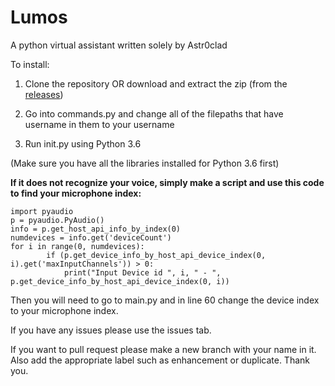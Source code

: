 # Lumos
A python virtual assistant written solely by Astr0clad

To install:

1. Clone the repository OR download and extract the zip (from the [releases](https://github.com/Astr0clad/Lumos/releases))

2. Go into commands.py and change all of the filepaths that have username in them to your username

3. Run init.py using Python 3.6

(Make sure you have all the libraries installed for Python 3.6 first)

**If it does not recognize your voice, simply make a script and use this code to find your microphone index:**
```
import pyaudio
p = pyaudio.PyAudio()
info = p.get_host_api_info_by_index(0)
numdevices = info.get('deviceCount')
for i in range(0, numdevices):
        if (p.get_device_info_by_host_api_device_index(0, i).get('maxInputChannels')) > 0:
            print("Input Device id ", i, " - ", p.get_device_info_by_host_api_device_index(0, i))
```

Then you will need to go to main.py and in line 60 change the device index to your microphone index.

If you have any issues please use the issues tab.

If you want to pull request please make a new branch with your name in it. Also add the appropriate label such as enhancement or duplicate. Thank you.
